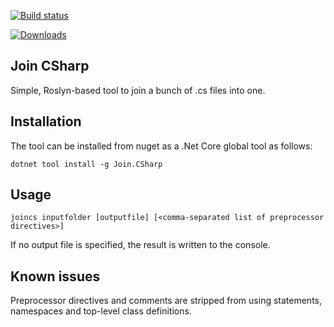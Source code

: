 [![Build status](https://ci.appveyor.com/api/projects/status/y085spxvx5bha69q?svg=true)](https://ci.appveyor.com/project/jhgbrt/joincs)

[![Downloads](https://img.shields.io/nuget/dt/Join.CSharp.svg)](https://www.nuget.org/packages/Join.CSharp)

## Join CSharp

Simple, Roslyn-based tool to join a bunch of .cs files into one.

## Installation

The tool can be installed from nuget as a .Net Core global tool as follows:

    dotnet tool install -g Join.CSharp

## Usage

    joincs inputfolder [outputfile] [<comma-separated list of preprocessor directives>]

If no output file is specified, the result is written to the console.

## Known issues

Preprocessor directives and comments are stripped from using statements, namespaces and top-level class definitions.
